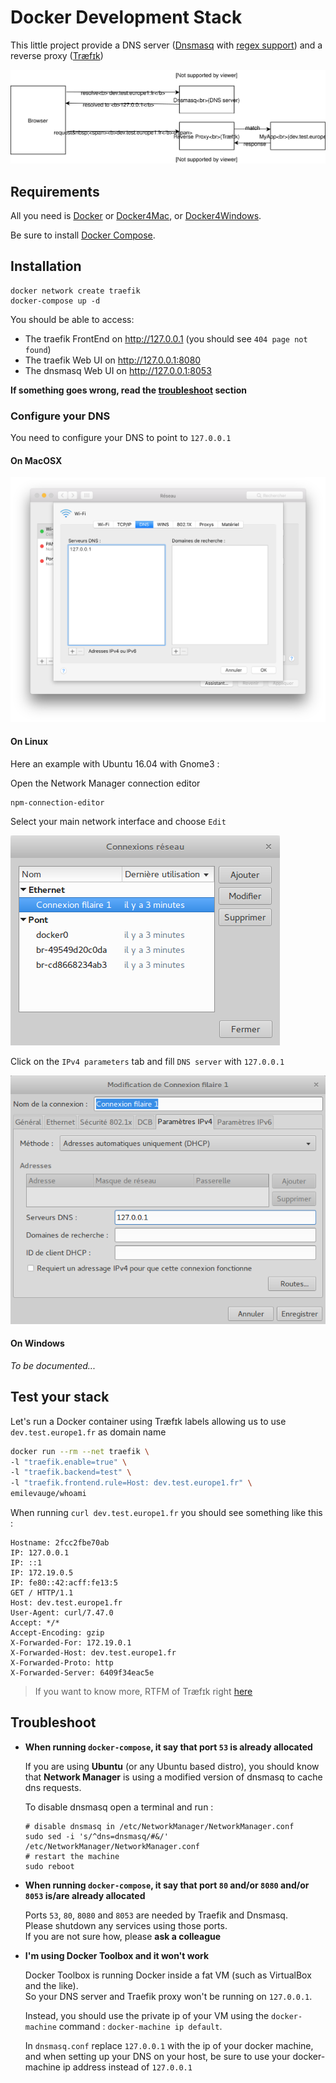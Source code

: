 # Docker Development Stack

This little project provide a DNS server ([Dnsmasq](https://wiki.debian.org/HowTo/dnsmasq) with [regex support](https://github.com/cuckoohello/dnsmasq-regex)) and a reverse proxy ([Træfɪk](https://traefik.io))

![spack.svg](./stack.svg)

## Requirements

All you need is [Docker](https://docs.docker.com/engine/installation/) 
or [Docker4Mac](https://docs.docker.com/docker-for-mac/), 
or [Docker4Windows](https://docs.docker.com/docker-for-windows/).

Be sure to install [Docker Compose](https://docs.docker.com/compose/install/).


## Installation

```
docker network create traefik
docker-compose up -d
```

You should be able to access:

- The traefik FrontEnd on <http://127.0.0.1> (you should see `404 page not found`)
- The traefik Web UI on <http://127.0.0.1:8080>
- The dnsmasq Web UI on <http://127.0.0.1:8053>

**If something goes wrong, read the [troubleshoot](#troubleshoot) section**

### Configure your DNS

You need to configure your DNS to point to `127.0.0.1`

#### On MacOSX

![mac-dns](./dns-mac.png)

#### On Linux

Here an example with Ubuntu 16.04 with Gnome3 :

Open the Network Manager connection editor

```
npm-connection-editor
```

Select your main network interface and choose `Edit`

![linux-nm-edit](./linux-nm-edit.png)

Click on the `IPv4 parameters` tab and fill `DNS server` with `127.0.0.1`

![linux-nm-edit](./linux-nm-config.png)

#### On Windows

_To be documented..._


## Test your stack

Let's run a Docker container using Træfɪk labels 
allowing us to use `dev.test.europe1.fr` as domain name 

```bash
docker run --rm --net traefik \
-l "traefik.enable=true" \
-l "traefik.backend=test" \
-l "traefik.frontend.rule=Host: dev.test.europe1.fr" \
emilevauge/whoami
```

When running `curl dev.test.europe1.fr` you should see something like this :

```http
Hostname: 2fcc2fbe70ab
IP: 127.0.0.1
IP: ::1
IP: 172.19.0.5
IP: fe80::42:acff:fe13:5
GET / HTTP/1.1
Host: dev.test.europe1.fr
User-Agent: curl/7.47.0
Accept: */*
Accept-Encoding: gzip
X-Forwarded-For: 172.19.0.1
X-Forwarded-Host: dev.test.europe1.fr
X-Forwarded-Proto: http
X-Forwarded-Server: 6409f34eac5e
```

> If you want to know more, RTFM of Træfɪk right [here](https://docs.traefik.io/)

## Troubleshoot

- **When running `docker-compose`, it say that port `53` is already allocated**

	If you are using **Ubuntu** (or any Ubuntu based distro), you should know that **Network Manager** 
	is using a modified version of dnsmasq to cache dns requests.

	To disable dnsmasq open a terminal and run :

	```shell
	# disable dnsmasq in /etc/NetworkManager/NetworkManager.conf
	sudo sed -i 's/^dns=dnsmasq/#&/' /etc/NetworkManager/NetworkManager.conf
	# restart the machine
	sudo reboot
	```

- **When running `docker-compose`, it say that port `80` and/or `8080` and/or `8053` is/are already allocated**

	Ports `53`, `80`, `8080` and `8053` are needed by Traefik and Dnsmasq.  
	Please shutdown any services using those ports.  
	If you are not sure how, please **ask a colleague**

- **I'm using Docker Toolbox and it won't work**

	Docker Toolbox is running Docker inside a fat VM (such as VirtualBox and the like).  
	So your DNS server and Traefik proxy won't be running on `127.0.0.1`.

	Instead, you should use the private ip of your VM using the `docker-machine` command :
	`docker-machine ip default`.

	In `dnsmasq.conf` replace `127.0.0.1` with the ip of your docker machine,  
	and when setting up your DNS on your host, be sure to use your docker-machine ip address instead of `127.0.0.1`
